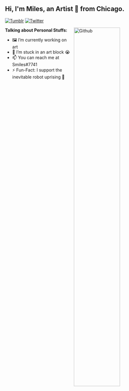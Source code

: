 ## Hi, I'm Miles, an Artist 🎨 from Chicago.

[![Tumblr](https://img.shields.io/badge/Aspen-Cyborg?style=Social&logo=Tumblr&logoColor=white)](https://aspen-cyborg.tumblr.com/)
[![Twitter](https://img.shields.io/twitter/url?label=%40Aspen_Cyborg&style=social&url=https%3A%2F%2Ftwitter.com%2FAspen_Cyborg)](https://twitter.com/Aspen_Cyborg)

<img width="55%" align="right" alt="Github" src="https://raw.githubusercontent.com/onimur/.github/master/.resources/git-header.svg" />

**Talking about Personal Stuffs:**
- 🖼️ I’m currently working on art
- 🤔 I’m stuck in an art block 😭
- 📫 You can reach me at Smiles#7741
- ⚡️ Fun-Fact: I support the inevitable robot uprising 🤖
